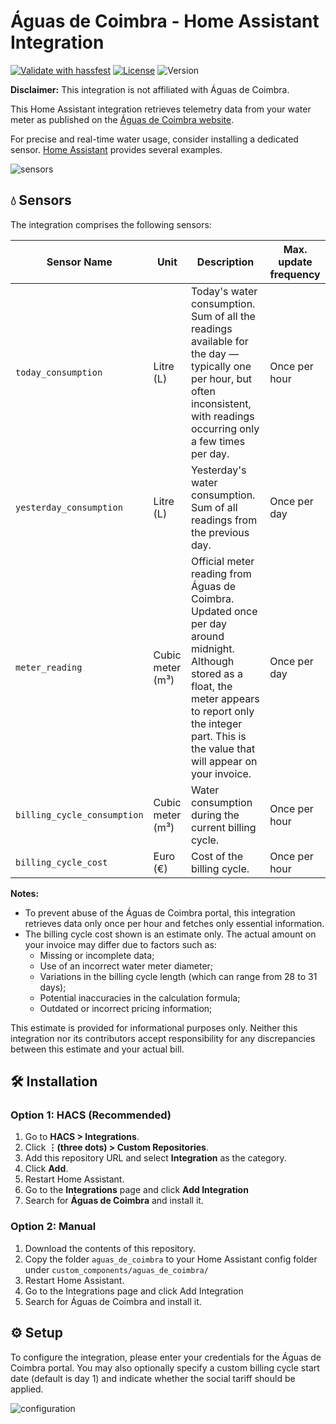 
# Águas de Coimbra - Home Assistant Integration

[![Validate with hassfest](https://github.com/andre19rodrigues/hass-aguas-de-coimbra/actions/workflows/hassfest.yaml/badge.svg)](https://github.com/andre19rodrigues/hass-aguas-de-coimbra/actions/workflows/hassfest.yaml)
[![License](https://img.shields.io/github/license/andre19rodrigues/hass-aguas-de-coimbra)](https://github.com/andre19rodrigues/hass-aguas-de-coimbra/blob/main/LICENSE)
![Version](https://img.shields.io/github/v/tag/andre19rodrigues/hass-aguas-de-coimbra?label=version)

**Disclaimer:** This integration is not affiliated with Águas de Coimbra.

This Home Assistant integration retrieves telemetry data from your water meter as published on the [Águas de Coimbra website](https://bdigital.aguasdecoimbra.pt/uPortal2/coimbra/index.html).

For precise and real-time water usage, consider installing a dedicated sensor. [Home Assistant](https://www.home-assistant.io/docs/energy/water/) provides several examples.

![sensors](https://github.com/user-attachments/assets/442bb382-05bb-4fc1-abfa-da802afb449a)


## 💧 Sensors


The integration comprises the following sensors:

| Sensor Name | Unit | Description | Max. update frequency |
|----------------|---------------|------------------|------------|
| `today_consumption` | Litre (L) | Today's water consumption. Sum of all the readings available for the day — typically one per hour, but often inconsistent, with readings occurring only a few times per day. | Once per hour |
| `yesterday_consumption` | Litre (L) | Yesterday's water consumption. Sum of all readings from the previous day. | Once per day |
| `meter_reading` | Cubic meter (m³) | Official meter reading from Águas de Coimbra. Updated once per day around midnight. Although stored as a float, the meter appears to report only the integer part. This is the value that will appear on your invoice. | Once per day |
| `billing_cycle_consumption` | Cubic meter (m³) | Water consumption during the current billing cycle. | Once per hour |
| `billing_cycle_cost` | Euro (€)  | Cost of the billing cycle. | Once per hour |


**Notes:** 
 - To prevent abuse of the Águas de Coimbra portal, this integration retrieves data only once per hour and fetches only essential information.
 - The billing cycle cost shown is an estimate only. The actual amount on your invoice may differ due to factors such as:
   -  Missing or incomplete data;
   -   Use of an incorrect water meter diameter;
   -   Variations in the billing cycle length (which can range from 28 to 31 days);
   -   Potential inaccuracies in the calculation formula;
   -   Outdated or incorrect pricing information;

This estimate is provided for informational purposes only. Neither this integration nor its contributors accept responsibility for any discrepancies between this estimate and your actual bill.



## 🛠 Installation

### Option 1: HACS (Recommended)

1. Go to **HACS > Integrations**.
2. Click **⋮(three dots) > Custom Repositories**.
3. Add this repository URL and select **Integration** as the category.
4. Click **Add**.
5. Restart Home Assistant.
6. Go to the **Integrations** page and click **Add Integration**
7. Search for **Águas de Coimbra** and install it.


### Option 2: Manual

1. Download the contents of this repository.
2. Copy the folder `aguas_de_coimbra` to your Home Assistant config folder under `custom_components/aguas_de_coimbra/`
3. Restart Home Assistant.
4. Go to the Integrations page and click Add Integration
5. Search for Águas de Coimbra and install it.


## ⚙️ Setup

To configure the integration, please enter your credentials for the Águas de Coimbra portal. You may also optionally specify a custom billing cycle start date (default is day 1) and indicate whether the social tariff should be applied.

![configuration](https://github.com/user-attachments/assets/1d6e536f-4c3b-4cf6-ad64-98f64ff19e0a)
